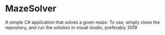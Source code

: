 # MazeSolver
A simple C# application that solves a given maze.
To use, simply clone the repository, and run the solution in visual studio, preferably 2019
